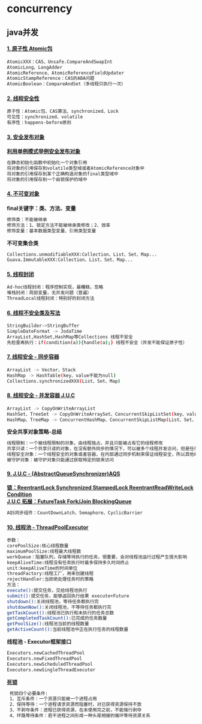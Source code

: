 # concurrency
## java并发
#### [1. 原子性 Atomic包][1]
```bash
AtomicXXX：CAS、Unsafe.CompareAndSwapInt
AtomicLong、LongAdder
AtomicReference、AtomicReferenceFieldUpdater
AtomicStampReference：CAS的ABA问题 
AtomicBoolean：CompareAndSet（多线程只执行一次）  
```

#### [2. 线程安全性 ][2]
```bash
原子性：Atomic包、CAS算法、synchronized、Lock
可见性：synchronized、volatile
有序性：happens-before原则 
```

#### [3. 安全发布对象 ][3]
**[利用单例模式举例安全发布对象][4]**
```bash
在静态初始化函数中初始化一个对象引用
将对象的引用保存到volatile类型域或者AtomicReference对象中
将对象的引用保存到某个正确构造对象的final类型域中
将对象的引用保存到一个由锁保护的域中
```

#### [4. 不可变对象 ][5]
**final关键字：类、方法、变量**
```bash
修饰类：不能被继承
修饰方法：1、锁定方法不能被继承类修改；2、效率
修饰变量：基本数据类型变量、引用类型变量
```
**不可变集合类**
```bash
Collections.unmodifiableXXX:Collection、List、Set、Map...
Guava.ImmutableXXX:Collection、List、Set、Map...
```

#### [5. 线程封闭 ][6]
```bash
Ad-hoc线程封闭：程序控制实现，最糟糕，忽略
堆栈封闭：局部变量，无并发问题（普遍）
ThreadLocal线程封闭：特别好的封闭方法
```

#### [6. 线程不安全类及写法 ][7]
```bash
StringBuilder->StringBuffer
SimpleDateFormat -> JodaTime
ArrayList,HashSet,HashMap等Collections 线程不安全
先检查再执行：if(condition(a)){handle(a);} 线程不安全（并发不能保证原子性）
```

#### [7. 线程安全 - 同步容器 ][8]
```bash
ArrayList -> Vector，Stack
HashMap -> HashTable(key、value不能为null)
Collections.synchronizedXXX(List、Set、Map)
```

#### [8. 线程安全 - 并发容器 J.U.C ][9]
```bash
ArrayList -> CopyOnWriteArrayList
HashSet、TreeSet -> CopyOnWriteArraySet、ConcurrentSkipListSet(key、value不能为null)
HashMap、TreeMap -> ConcurrentHashMap、ConcurrentSkipListMap(List、Set、Map)
```
**安全共享对象策略-总结**
```bash
线程限制：一个被线程限制的对象，由线程独占，并且只能被占有它的线程修改
共享只读：一个共享只读的对象，在没有额外同步的情况下，可以被多个线程并发访问，但是任何线程都不能修改它
线程安全对象：一个线程安全的对象或者容器，在内部通过同步机制来保证线程安全，所以其他线程无需额外的同步就可以通过公共接口随意访问它
被守护对象：被守护对象只能通过获取特定的锁来访问
```
#### [9. J.U.C - (AbstractQueueSynchronizer)AQS ][10]
**[锁：ReentrantLock Synchronized StampedLock ReentrantReadWriteLock Condition][11]<br>**
**[J.U.C 拓展：FutureTask Fork/Join BlockingQueue][12]**
```bash
AQS同步组件：CountDownLatch、Semaphore、CyclicBarrier
```

#### [10. 线程池 - ThreadPoolExecutor ][13]
```bash
参数：
corePoolSize:核心线程数量
maximumPoolSize:线程最大线程数
workQueue：阻塞队列，存储等待执行的任务，很重要，会对线程池运行过程产生很大影响
keepAliveTime:线程没有任务执行时最多保持多久时间终止
unit:keepAliveTime的时间单位
threadFactory:线程工厂，用来创建线程
rejectHandler:当拒绝处理任务时的策略
方法：
execute():提交任务，交给线程池执行
submit():提交任务，能够返回执行结果 execute+Future
shutdown():关闭线程池，等待任务都执行完
shutdownNow():关闭线程池，不等待任务都执行完
getTaskCount():线程池已执行和未执行的任务总数
getCompletedTaskCount():已完成的任务数量
getPoolSize():线程池当前的线程数量
getActiveCount():当前线程池中正在执行任务的线程数量
```
**线程池 - Executor框架接口**
```bash
Executors.newCachedThreadPool
Executors.newFixedThreadPool
Executors.newScheduledThreadPool
Executors.newSingleThreadExecutor
```
**[死锁][14]**
```bash
 死锁四个必要条件:
 1、互斥条件：一个资源只能被一个进程占用
 2、保持等待：一个进程请求资源而阻塞时，对已获得资源保持不放
 3、不剥夺条件：进程已获得资源，在未使用完之前，不能强行剥夺
 4、环路等待条件：若干进程之间形成一种头尾相接的循环等待资源关系
```


[1]:https://github.com/wangzy0327/concurrency/tree/master/src/main/java/com/mmall/concurrency/example/atomic
[2]:https://github.com/wangzy0327/concurrency/tree/master/src/main/java/com/mmall/concurrency/example/sync
[3]:https://github.com/wangzy0327/concurrency/tree/master/src/main/java/com/mmall/concurrency/example/publish
[4]:https://github.com/wangzy0327/concurrency/tree/master/src/main/java/com/mmall/concurrency/example/singleton
[5]:https://github.com/wangzy0327/concurrency/tree/master/src/main/java/com/mmall/concurrency/example/immutable
[6]:https://github.com/wangzy0327/concurrency/tree/master/src/main/java/com/mmall/concurrency/example/threadLocal
[7]:https://github.com/wangzy0327/concurrency/tree/master/src/main/java/com/mmall/concurrency/example/commonUnsafe
[8]:https://github.com/wangzy0327/concurrency/tree/master/src/main/java/com/mmall/concurrency/example/syncContainer
[9]:https://github.com/wangzy0327/concurrency/tree/master/src/main/java/com/mmall/concurrency/example/concurrent
[10]:https://github.com/wangzy0327/concurrency/tree/master/src/main/java/com/mmall/concurrency/example/aqs
[11]:https://github.com/wangzy0327/concurrency/tree/master/src/main/java/com/mmall/concurrency/example/lock
[12]:https://github.com/wangzy0327/concurrency/tree/master/src/main/java/com/mmall/concurrency/example/aqs
[13]:https://github.com/wangzy0327/concurrency/tree/master/src/main/java/com/mmall/concurrency/example/threadPool
[14]:https://github.com/wangzy0327/concurrency/tree/master/src/main/java/com/mmall/concurrency/example/deadLock